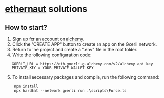 # [ethernaut](https://ethernaut.openzeppelin.com/) solutions

## How to start?
1. Sign up for an account on [alchemy](https://www.alchemy.com/).
2. Click the "CREATE APP" button to create an app on the Goerli network.
3. Return to the project and create a ".env" file in the root folder.
4. Write the following configuration code:
```
   GOERLI_URL = https://eth-goerli.g.alchemy.com/v2/alchemy api key
   PRIVATE_KEY = YOUR PRIVATE WALLET KEY
```
5. To install necessary packages and compile, run the following command:
```
    npm install
    npx hardhat --network goerli run .\scripts\Force.ts
```

